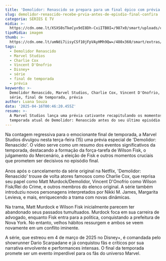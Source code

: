 ```yaml
---
title: 'Demolidor: Renascido se prepara para um final épico com prévia emocionante'
slug: demolidor-renascido-recebe-prvia-antes-de-episdio-final-confira
categoria: SÉRIES E TV
midia: >-
  https://cdn.ome.lt/XSXS0sTkeCyx9dI8Dh-CxiITB0I=/987x0/smart/uploads/conteudo/fotos/Design_sem_nome_-_2025-04-15T201014.767.png
tipoMidia: imagem
thumb: >-
  https://cdn.ome.lt/umNdi7iisyCSf10jFpVAyHMh9Qw=/480x360/smart/extras/conteudos/Design_sem_nome_-_2025-04-15T201014.767.png
tags:
  - Demolidor Renascido
  - Marvel Studios
  - Charlie Cox
  - Vincent D'Onofrio
  - Disney+
  - série
  - final de temporada
  - prévia
keywords: >-
  Demolidor Renascido, Marvel Studios, Charlie Cox, Vincent D'Onofrio, Disney+,
  série, final de temporada, prévia
author: Luana Souza
data: '2025-04-16T00:46:20.455Z'
resumo: >-
  A Marvel Studios lança uma prévia cativante recapitulando os momentos-chave da
  temporada atual de Demolidor: Renascido antes do seu último episódio.
---
```


Na contagem regressiva para o emocionante final de temporada, a Marvel Studios divulgou nesta terça-feira (15) uma prévia especial de 'Demolidor: Renascido'. O vídeo serve como um resumo dos eventos significativos da temporada, destacando a formação da força-tarefa de Wilson Fisk, o julgamento do Mercenário, a eleição de Fisk e outros momentos cruciais que prometem ser decisivos no episódio final.

<blockquote class="instagram-media" data-instgrm-permalink="https://www.instagram.com/reel/DIe7MV4zdxl" data-instgrm-version="14" style="width:100%; max-width:540px; margin:1rem auto;"></blockquote>

Anos após o cancelamento da série original na Netflix, 'Demolidor: Renascido' trouxe de volta atores famosos como Charlie Cox, que reprisa seu papel como Matt Murdock/Demolidor, Vincent D'Onofrio como Wilson Fisk/Rei do Crime, e outros membros do elenco original. A série também introduziu novos personagens interpretados por Nikki M. James, Margarita Levieva, e mais, enriquecendo a trama com novas dinâmicas.

Na trama, Matt Murdock e Wilson Fisk inicialmente parecem ter abandonado seus passados tumultuados. Murdock foca em sua carreira de advogado, enquanto Fisk entra para a política, conquistando a prefeitura de Nova York. No entanto, velhos hábitos ressurgem e ambos se veem novamente em um conflito iminente.

A série, que estreou em 4 de março de 2025 no Disney+, é comandada pelo showrunner Dario Scarpadane e já conquistou fãs e críticos por sua narrativa envolvente e performances intensas. O final da temporada promete ser um evento imperdível para os fãs do universo Marvel.
